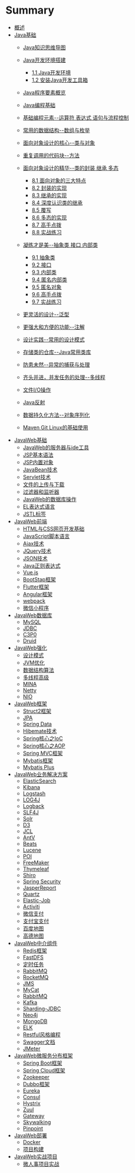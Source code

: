 # Summary

- [概述](README.md)
- [Java基础](java5.md)
    - [Java知识思维导图](java.md)
    - [Java开发环境搭建](java5.md#2)
       -  [1.1 Java开发环境](java5.md#21)
       -  [1.2 安装Java开发工具箱](java5.md#22)
       
    - [Java程序要素概览](java6.md#3)
    - [Java编程基础](java7.md)
    - [基础编程元素--运算符 表达式 语句与流程控制](java8.md)
    - [常用的数据结构--数组与枚举](java9.md)
    - [面向对象设计的核心--类与对象](java10.md)
    - [重复调用的代码块--方法](java11.md)
    - [面向对象设计的精华--类的封装 继承 多态](java12.md)
       -  [8.1 面向对象的三大特点](java12.md#1)
       -  [8.2 封装的实现](java12.md#4)
       -  [8.3 继承的实现](java12.md#7)
       -  [8.4 深度认识类的继承](java12.md#8)
       -  [8.5 覆写](java12.md#9)
       -  [8.6 多态的实现](java12.md#12)
       -  [8.7 高手点拨](java12.md#10)
       -  [8.8 实战练习](java12.md#11)
    - [凝练才是美--抽象类 接口 内部类](java13.md)
       -  [9.1 抽象类](java13.md#1)
       -  [9.2 接口](java13.md#2)
       -  [9.3 内部类](java13.md#3)
       -  [9.4 匿名内部类](java13.md#4)
       -  [9.5 匿名对象](java13.md#5)
       -  [9.6 高手点拨](java13.md#6)
       -  [9.7 实战练习](java13.md#7)      
    - [更灵活的设计--泛型](java14.md)
    - [更强大和方便的功能--注解](java15.md)
    - [设计实践--常用的设计模式]()
    - [存储类的仓库--Java常用类库]()
    - [防患未然--异常的捕获与处理]()
    - [齐头并进，并发任务的处理--多线程]()
    - [文件I/O操作]()
    - [Java反射]()
    - [数据持久化方法--对象序列化]()
    - [Maven Git Linux的基础使用]()
- [JavaWeb基础](java6.md)
    - [JavaWeb的服务器与ide工具]()
    - [JSP基本语法]()
    - [JSP内置对象]()
    - [JavaBean技术]()
    - [Servlet技术]()
    - [文件的上传与下载]()
    - [过滤器和监听器]()
    - [JavaWeb的数据库操作]()
    - [EL表达式语言]()
    - [JSTL标签]()
- [JavaWeb前端]()
    - [HTML与CSS网页开发基础]()
    - [JavaScript脚本语言]()
    - [Ajax技术]()
    - [JQuery技术]()
    - [JSON技术]()
    - [Java正则表达式]()
    - [Vue.js]()
    - [BootStap框架]()
    - [Flutter框架]()
    - [Angular框架 ]()
    - [webpack]()
    - [微信小程序]()
- [JavaWeb数据库]()
    - [MySQL]()
    - [JDBC]()
    - [C3P0]()
    - [Druid]()
- [JavaWeb强化]()
    - [设计模式]()
    - [JVM优化]()
    - [数据结构算法]()
    - [多线程高级]()
    - [MINA]()
    - [Netty]()
    - [NIO]()
- [JavaWeb框架]()
    - [Struct2框架]()
    - [JPA]()
    - [Spring Data]()
    - [Hibemate技术]()
    - [Spring核心之IoC]()
    - [Spring核心之AOP]()
    - [Spring MVC框架]()
    - [Mybatis框架]()
    - [Mybatis Plus]()
- [JavaWeb业务解决方案]()
    - [ElasticSearch]()
    - [Kibana]()
    - [Logstash]()
    - [LOG4J]()
    - [Logback]()
    - [SLF4J]()
    - [Solr]()
    - [D3]()
    - [JCL]()
    - [AntV]()
    - [Beats]()
    - [Lucene]()
    - [POI]()
    - [FreeMaker]()
    - [Thymeleaf]()
    - [Shiro]()
    - [Spring Security]()
    - [JasperReport]()
    - [Quartz]()
    - [Elastic-Job]()
    - [Activiti]()
    - [微信支付]()
    - [支付宝支付]()
    - [百度地图]()
    - [高德地图]()
- [JavaWeb中介组件]() 
    - [Redis框架]()
    - [FastDFS]()
    - [定时任务]()
    - [RabbitMQ]()
    - [RocketMQ]()
    - [JMS]()
    - [MyCat]()
    - [RabbitMQ]()
    - [Kafka]()
    - [Sharding-JDBC]()
    - [Neo4j]()
    - [MongoDB]()
    - [ELK]()
    - [Restful风格编程]()
    - [Swagger文档]()
    - [JMeter]()
- [JavaWeb微服务分布框架]()    
    - [Spring Boot框架]()
    - [Spring Cloud框架]()
    - [Zookeeper]()
    - [Dubbo框架]()
    - [Eureka]()
    - [Consul]()
    - [Hystrix]()
    - [Zuul]()
    - [Gateway]()
    - [Skywalking]()
    - [Pinpoint]()
- [JavaWeb部署]()
    - [Docker]()
    - [项目构建]()
- [JavaWeb实战项目](java4.md#1)
    - [微人事项目实战](java4.md#2)